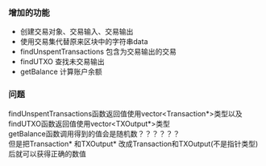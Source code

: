 ### 增加的功能
- 创建交易对象、交易输入、交易输出
- 使用交易集代替原来区块中的字符串data
- findUnspentTransactions 包含为交易输出的交易
- findUTXO 查找未交易输出
- getBalance 计算账户余额


### 问题
findUnspentTransactions函数返回值使用vector<Transaction*>类型以及         
findUTXO函数返回值使用vector<TXOutput*>类型         
getBalance函数调用得到的值会是随机数？？？？？？          
但是把Transaction* 和TXOutput* 改成Transaction和TXOutput(不是指针类型)后就可以获得正确的数值


